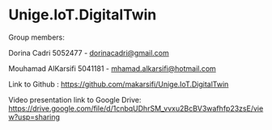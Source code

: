 # Unige.IoT.DigitalTwin

Group members:

Dorina Cadri 5052477 - dorinacadri@gmail.com

Mouhamad AlKarsifi 5041181 - mhamad.alkarsifi@hotmail.com

Link to Github : https://github.com/makarsifi/Unige.IoT.DigitalTwin 

Video presentation link to Google Drive: https://drive.google.com/file/d/1cnbqUDhrSM_vvxu2BcBV3wafhfp23zsE/view?usp=sharing
